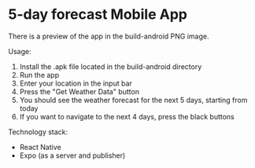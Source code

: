 # 5-day forecast Mobile App

There is a preview of the app in the build-android PNG image.

Usage:

1. Install the .apk file located in the build-android directory
2. Run the app
3. Enter your location in the input bar
4. Press the "Get Weather Data" button
5. You should see the weather forecast for the next 5 days, starting from today
6. If you want to navigate to the next 4 days, press the black buttons

Technology stack:

- React Native
- Expo (as a server and publisher)
